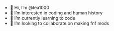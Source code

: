 - 👋 Hi, I’m @tea1000
- 👀 I’m interested in coding and human history
- 🌱 I’m currently learning to code
- 💞️ I’m looking to collaborate on making fnf mods

<!---
tea1000/tea1000 is a ✨ special ✨ repository because its `README.md` (this file) appears on your GitHub profile.
You can click the Preview link to take a look at your changes.
--->
